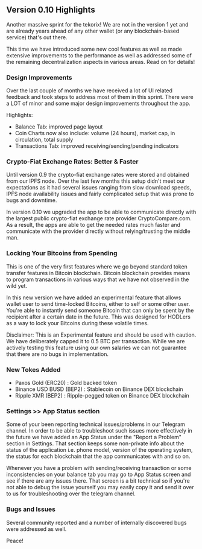 ## Version 0.10 Highlights

Another massive sprint for the tekorix! We are not in the version 1 yet and are already years ahead of any other wallet (or any blockchain-based service) that's out there.

This time we have introduced some new cool features as well as made extensive improvements to the performance as well as addressed some of the remaining decentralization aspects in various areas. Read on for details!

### Design Improvements

Over the last couple of months we have received a lot of UI related feedback and took steps to address most of them in this sprint. There were a LOT of minor and some major design improvements throughout the app.

Highlights:

- Balance Tab: improved page layout
- Coin Charts now also include: volume (24 hours), market cap, in circulation, total supply
- Transactions Tab: improved receiving/sending/pending indicators

### Crypto-Fiat Exchange Rates: Better & Faster

Until version 0.9 the crypto-fiat exchange rates were stored and obtained from our IPFS node. Over the last few months this setup didn't meet our expectations as it had several issues ranging from slow download speeds, IPFS node availability issues and fairly complicated setup that was prone to bugs and downtime.

In version 0.10 we upgraded the app to be able to communicate directly with the largest public crypto-fiat exchange rate provider CryptoCompare.com. As a result, the apps are able to get the needed rates much faster and communicate with the provider directly without relying/trusting the middle man.

### Locking Your Bitcoins from Spending

This is one of the very first features where we go beyond standard token transfer features in Bitcoin blockchain. Bitcoin blockchain provides means to program transactions in various ways that we have not observed in the wild yet.

In this new version we have added an experimental feature that allows wallet user to send time-locked Bitcoins, either to self or some other user. You're able to  instantly send someone Bitcoin that can only be spent by the recipient after a certain date in the future. This was designed for HODLers as a way to lock your Bitcoins during these volatile times.

Disclaimer: This is an Experimental feature and should be used with caution. We have deliberately capped it to 0.5 BTC per transaction. While we are actively testing this feature using our own salaries we can not guarantee that there are no bugs in implementation.

### New Tokes Added

- Paxos Gold (ERC20) : Gold backed token
- Binance USD BUSD (BEP2) : Stablecoin on Binance DEX blockchain
- Ripple XMR (BEP2) : Ripple-pegged token on Binance DEX blockchain

### Settings >> App Status section

Some of your been reporting technical issues/problems in our Telegram channel. In order to be able to troubleshoot such issues more effectively in the future we have added an App Status under the "Report a Problem" section in Settings. That section keeps some non-private info about the status of the application i.e. phone model, version of the operating system, the status for each blockchain that the app communicates with and so on.

Whenever you have a problem with sending/receiving transaction or some inconsistencies on your balance tab you may go to App Status screen and see if there are any issues there. That screen is a bit technical so if you're not able to debug the issue yourself you may easily copy it and send it over to us for troubleshooting over the telegram channel.

### Bugs and Issues

Several community reported and a number of internally discovered bugs were addressed as well.

Peace!
